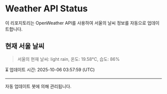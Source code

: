 
# Weather API Status

이 리포지토리는 OpenWeather API를 사용하여 서울의 날씨 정보를 자동으로 업데이트합니다.

## 현재 서울 날씨
> 서울의 현재 날씨: light rain, 온도: 19.58°C, 습도: 86%

⏳ 업데이트 시간: 2025-10-06 03:57:59 (UTC)

---
자동 업데이트 봇에 의해 관리됩니다.

